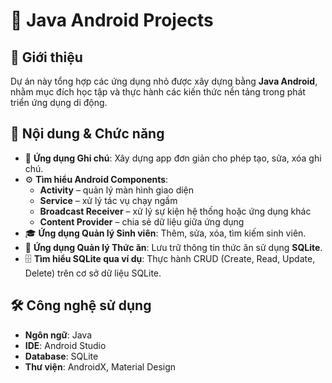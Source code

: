 # 📱 Java Android Projects

## 📌 Giới thiệu
Dự án này tổng hợp các ứng dụng nhỏ được xây dựng bằng **Java Android**, nhằm mục đích học tập và thực hành các kiến thức nền tảng trong phát triển ứng dụng di động.

## 📖 Nội dung & Chức năng
- 📝 **Ứng dụng Ghi chú**: Xây dựng app đơn giản cho phép tạo, sửa, xóa ghi chú.  
- ⚙️ **Tìm hiểu Android Components**:  
  - **Activity** – quản lý màn hình giao diện  
  - **Service** – xử lý tác vụ chạy ngầm  
  - **Broadcast Receiver** – xử lý sự kiện hệ thống hoặc ứng dụng khác  
  - **Content Provider** – chia sẻ dữ liệu giữa ứng dụng  
- 🎓 **Ứng dụng Quản lý Sinh viên**: Thêm, sửa, xóa, tìm kiếm sinh viên.  
- 🍔 **Ứng dụng Quản lý Thức ăn**: Lưu trữ thông tin thức ăn sử dụng **SQLite**.  
- 🗄️ **Tìm hiểu SQLite qua ví dụ**: Thực hành CRUD (Create, Read, Update, Delete) trên cơ sở dữ liệu SQLite.  

## 🛠️ Công nghệ sử dụng
- **Ngôn ngữ**: Java  
- **IDE**: Android Studio  
- **Database**: SQLite  
- **Thư viện**: AndroidX, Material Design 
